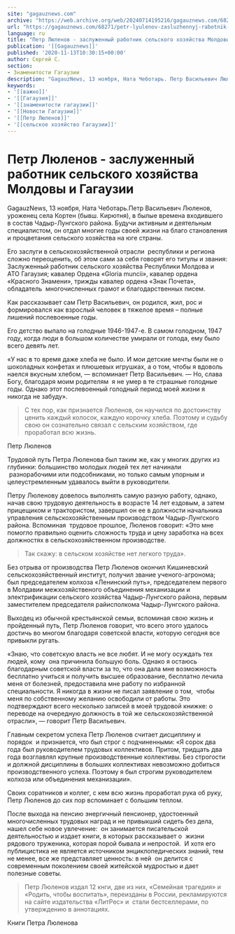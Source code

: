 ```yaml
---
site: "gagauznews.com"
archive: "https://web.archive.org/web/20240714195216/gagauznews.com/68271/petr-lyulenov-zasluzhennyj-rabotnik-selskogo-hozyajstva-moldovy-i-gagauzii.html"
url: "https://gagauznews.com/68271/petr-lyulenov-zasluzhennyj-rabotnik-selskogo-hozyajstva-moldovy-i-gagauzii.html"
language: ru
title: "Петр Люленов - заслуженный работник сельского хозяйства Молдовы и Гагаузии"
publication: '[[Gagauznews]]'
published: '2020-11-13T10:30:15+00:00'
author: Сергей С.
section:
- Знаменитости Гагаузии
description: "GagauzNews, 13 ноября, Ната Чеботарь. Петр Васильевич Люленов, уроженец села Кортен (бывш. Кирютня), в былые времена входившего в состав Чадыр-Лунгского района. Будучи активным и деятельным специалистом, он отдал многие годы своей жизни на благо становления и процветания сельского хозяйства на юге страны. Его заслуги в сельскохозяйственной отрасли республики и региона сложно переоценить, об этом сами за себя говорят его титулы и звания: Заслуженный работник сельского хозяйства Республики Молдова и АТО Гагаузия; кавалер Ордена «Gloria muncii», кавалер ордена «Красного Знамени», трижды кавалер ордена «Знак Почета», обладатель многочисленных грамот и благодарственных писем. Как рассказывает сам Петр Васильевич, он родился, жил, рос и […]"
keywords:
- '[[важно]]'
- '[[Гагаузия]]'
- '[[знаменитости гагаузии]]'
- '[[Новости Гагаузии]]'
- '[[Петр Люленов]]'
- '[[сельское хозяйство Гагаузии]]'
---
```


# Петр Люленов - заслуженный работник сельского хозяйства Молдовы и Гагаузии

GagauzNews, 13 ноября, Ната Чеботарь.Петр Васильевич Люленов, уроженец села Кортен (бывш. Кирютня), в былые времена входившего в состав Чадыр-Лунгского района. Будучи активным и деятельным специалистом, он отдал многие годы своей жизни на благо становления и процветания сельского хозяйства на юге страны.

Его заслуги в сельскохозяйственной отрасли  республики и региона сложно переоценить, об этом сами за себя говорят его титулы и звания: Заслуженный работник сельского хозяйства Республики Молдова и АТО Гагаузия; кавалер Ордена «Gloria muncii», кавалер ордена «Красного Знамени», трижды кавалер ордена «Знак Почета», обладатель  многочисленных грамот и благодарственных писем.

Как рассказывает сам Петр Васильевич, он родился, жил, рос и формировался как взрослый человек в тяжелое время – полные лишений послевоенные годы.

Его детство выпало на голодные 1946-1947-е. В самом голодном, 1947 году, когда люди в большом количестве умирали от голода, ему было всего девять лет.

«У нас в то время даже хлеба не было. И мои детские мечты были не о шоколадных конфетах и плюшевых игрушках, а о том, чтобы я вдоволь наелся вкусным хлебом, — вспоминает Петр Васильевич. — Но, слава Богу, благодаря моим родителям  я не умер в те страшные голодные годы. Однако этот послевоенный голодный период моей жизни я никогда не забуду».

> С тех пор, как признается Люленов, он научился по достоинству ценить каждый колосок, каждую корочку хлеба. Поэтому и судьбу свою он сознательно связал с сельским хозяйством, где проработал всю жизнь.

Петр Люленов

Трудовой путь Петра Люленова был таким же, как у многих других из глубинки: большинство молодых людей тех лет начинали  разнорабочими или подсобниками, но только самым упорным и целеустремленным удавалось выйти в руководители.

Петру Люленову довелось выполнять самую разную работу, однако, начав свою трудовую деятельность в возрасте 14 лет ездовым, а затем прицещиком и трактористом, завершил он ее в должности начальника управления сельскохозяйственным производством Чадыр-Лунгского района. Вспоминая  трудовое прошлое, Люленов говорит: «Это мне помогло правильно оценить сложность труда и цену заработка на всех должностях в сельскохозяйственном производстве.

> Так скажу: в сельском хозяйстве нет легкого труда».

Без отрыва от производства Петр Люленов окончил Кишиневский сельскохозяйственный институт, получил звание ученого-агронома; был председателем колхоза «Ленинский путь», председателем первого в Молдавии межхозяйственого объединения механизации и электрификации сельского хозяйства Чадыр-Лунгского района, первым заместителем председателя райисполкома Чадыр-Лунгского района.

Выходец из обычной крестьянской семьи, вспоминая свою жизнь и пройденный путь, Петр Люленов говорит, что всего этого удалось достичь во многом благодаря советской власти, которую сегодня все привыкли ругать.

«Знаю, что советскую власть не все любят. И не могу осуждать тех людей, кому  она причинила большую боль. Однако я остаюсь благодарным советской власти за то, что она дала мне возможность бесплатно учиться и получить высшее образование, бесплатно лечила меня от болезней, предоставила мне работу по избранной специальности. Я никогда в жизни не писал заявление о том,  чтобы меня по собственному желанию освободили от работы. Это подтверждают всего несколько записей в моей трудовой книжке: о переводе на очередную должность в той же сельскохозяйственной отрасли», — говорит Петр Васильевич.

Главным секретом успеха Петр Люленов считает дисциплину и порядок  и признается, что был строг с подчиненными: «Я сорок два года был руководителем трудовых коллективов. Притом, тридцать два года возглавлял крупные производственные коллективы. Без строгости и должной дисциплины в больших коллективах невозможно добиться производственного успеха. Поэтому я был строгим руководителем колхоза или объединения механизации».

Своих соратников и коллег, с кем всю жизнь проработал рука об руку, Петр Люленов до сих пор вспоминает с большим теплом.

После выхода на пенсию энергичный пенсионер, удостоенный многочисленных трудовых наград и не привыкший сидеть без дела, нашел себе новое увлечение:  он занимается писательской деятельностью и издает книги, в которых рассказывает о  жизни рядового труженика, которая порой бывала и непростой.  И хотя его публицистика не является источником энциклопедических знаний, тем не менее, все же представляет ценность: в ней  он делится с современным поколением своей житейской мудростью и дает полезные советы.

> Петр Люленов издал 12 кнги, две из них, «Семейная трагедия» и «Родить, чтобы воспитать», переизданы в России, рекламируются на сайте издательства «ЛитРес» и  стали бестселлерами, по утверждению в аннотациях.

Книги Петра Люленова